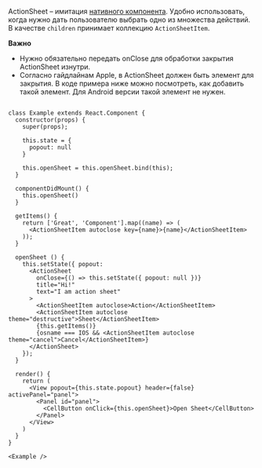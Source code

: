 ActionSheet – имитация [нативного компонента](https://developer.apple.com/ios/human-interface-guidelines/views/action-sheets/).
Удобно использовать, когда нужно дать пользователю выбрать одно из множества действий. В качестве `children` принимает
коллекцию `ActionSheetItem`.

**Важно**

* Нужно обязательно передать onClose для обработки закрытия ActionSheet изнутри.
* Согласно гайдлайнам Apple, в ActionSheet должен быть элемент для закрытия.
В коде примера ниже можно посмотреть, как добавить такой элемент.
Для Android версии такой элемент не нужен.

```

class Example extends React.Component {
  constructor(props) {
    super(props);

    this.state = {
      popout: null
    }

    this.openSheet = this.openSheet.bind(this);
  }

  componentDidMount() {
    this.openSheet()
  }

  getItems() {
    return ['Great', 'Component'].map((name) => (
      <ActionSheetItem autoclose key={name}>{name}</ActionSheetItem>
    ));
  }

  openSheet () {
    this.setState({ popout:
      <ActionSheet
        onClose={() => this.setState({ popout: null })}
        title="Hi!"
        text="I am action sheet"
      >
        <ActionSheetItem autoclose>Action</ActionSheetItem>
        <ActionSheetItem autoclose theme="destructive">Sheet</ActionSheetItem>
        {this.getItems()}
        {osname === IOS && <ActionSheetItem autoclose theme="cancel">Cancel</ActionSheetItem>}
      </ActionSheet>
    });
  }

  render() {
    return (
      <View popout={this.state.popout} header={false} activePanel="panel">
        <Panel id="panel">
          <CellButton onClick={this.openSheet}>Open Sheet</CellButton>
        </Panel>
      </View>
    )
  }
}

<Example />
```
